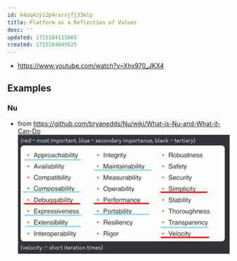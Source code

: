 ```yaml
---
id: k4oq4zy12p4rarxjfj33mlp
title: Platform as a Reflection of Values
desc: ''
updated: 1715184115665
created: 1715184049525
---
```


- https://www.youtube.com/watch?v=Xhx970_JKX4

## Examples

### Nu

- from https://github.com/bryanedds/Nu/wiki/What-is-Nu-and-What-it-Can-Do
![](/assets/images/2024-05-08-09-01-49.png)